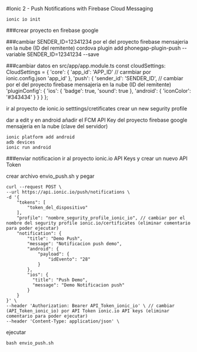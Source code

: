 #Ionic 2 - Push Notifications with Firebase Cloud Messaging

	ionic io init
###crear proyecto en firebase google

###cambiar SENDER_ID=12341234 por el del proyecto firebase mensajeria en la nube (ID del remitente)
	cordova plugin add phonegap-plugin-push --variable SENDER_ID=12341234 --save

###cambiar datos en src/app/app.module.ts
	const cloudSettings: CloudSettings = {
	  	'core': {
	    	'app_id': 'APP_ID' // carmbiar por ionic.config.json 'app_id'
	  	},
	    'push': {
	        'sender_id': 'SENDER_ID', // cambiar por el del proyecto firebase mensajeria en la nube (ID del remitente)
	        'pluginConfig': {
	            'ios': {
	                'badge': true,
	                'sound': true
	            },
	            'android': {
	                'iconColor': '#343434'
	            }
	        }
	    }
	};

ir al proyecto de ionic.io setttings/cretificates crear un new segurity profile

dar a edit y en android añadir el FCM API Key del proyecto firebase google mensajeria en la nube (clave del servidor)

	ionic platform add android
	adb devices
	ionic run android

###enviar notificacion
ir al proyecto ionic.io API Keys y crear un nuevo API Token

crear archivo envio_push.sh y pegar

	curl --request POST \
    --url https://api.ionic.io/push/notifications \
    -d '{
        "tokens": [
        	"token_del_dispositivo"
        ],
        "profile": "nombre_segurity_profile_ionic_io", // cambiar por el nombre del segurity profile ionic.io/certificates (eliminar comentario para poder ejecutar)
        "notification": {
            "title": "Demo Push",
            "message": "Notificacion push demo",
            "android": {
                "payload": {
                    "idEvento": "28"
                }
            },
            "ios": {
              "title": "Push Demo",
              "message": "Demo Notificacion push"
            }
        }
    }' \
    --header 'Authorization: Bearer API_Token_ionic_io' \ // cambiar (API_Token_ionic_io) por API Token ionic.io API keys (eliminar comentario para poder ejecutar)
    --header 'Content-Type: application/json' \

ejecutar

	bash envio_push.sh